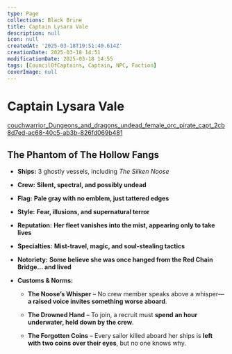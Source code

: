 ```yaml
---
type: Page
collections: Black Brine
title: Captain Lysara Vale
description: null
icon: null
createdAt: '2025-03-18T19:51:40.614Z'
creationDate: 2025-03-18 14:51
modificationDate: 2025-03-18 14:55
tags: [CouncilOfCaptains, Captain, NPC, Faction]
coverImage: null
---
```


# Captain Lysara Vale

[couchwarrior_Dungeons_and_dragons_undead_female_orc_pirate_capt_2cb8d7ed-ac68-40c5-ab3b-826fd069b481](Images/couchwarrior_Dungeons_and_dragons_undead_female_orc_pirate_capt_2cb8d7ed-ac68-40.md)

## **The Phantom of The Hollow Fangs**

- **Ships:** 3 ghostly vessels, including *The Silken Noose*

- **Crew:** **Silent, spectral, and possibly undead**

- **Flag:** **Pale gray with no emblem, just tattered edges**

- **Style:** **Fear, illusions, and supernatural terror**

- **Reputation:** **Her fleet vanishes into the mist, appearing only to take lives**

- **Specialties:** **Mist-travel, magic, and soul-stealing tactics**

- **Notoriety:** **Some believe she was once hanged from the Red Chain Bridge… and lived**

- **Customs & Norms:**

    - **The Noose’s Whisper** – No crew member speaks above a whisper—**a raised voice invites something worse aboard**.

    - **The Drowned Hand** – To join, a recruit must **spend an hour underwater, held down by the crew**.

    - **The Forgotten Coins** – Every sailor killed aboard her ships is **left with two coins over their eyes**, but no one knows why.

